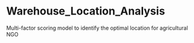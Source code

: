 # Warehouse_Location_Analysis
Multi-factor scoring model to identify the optimal location for agricultural NGO
